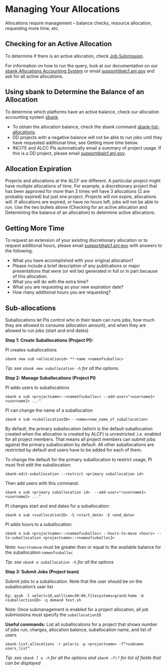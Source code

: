 # Managing Your Allocations
Allocations require management – balance checks, resource allocation, requesting more time, etc.

## Checking for an Active Allocation
To determine if there is an active allocation, check [Job Submission](../../theta/queueing-and-running-jobs/job-and-queue-scheduling.md#submit-a-job).

For information on how to run the query, look at our documentation on our [sbank Allocations Accounting System](sbank-allocation-accounting-system.md) or email [support@alcf.anl.gov](mailto:support@alcf.anl.gov) and ask for all active allocations.

## Using sbank to Determine the Balance of an Allocation
To determine which platforms have an active balance, check our allocation accounting system [sbank](sbank-allocation-accounting-system.md).

- To obtain the allocation balance, check the sbank command [sbank-list-allocations](not_in_nav/sbank-list-allocations.md).
- DD projects with a negative balance will not be able to run jobs until they have requested additional time, see Getting more time below.
- INCITE and ALCC PIs automatically email a summary of project usage.  If this is a DD project, please email [support@alcf.anl.gov](mailto:support@alcf.anl.gov).

## Allocation Expiration
Projects and allocations at the ALCF are different.  A particular project might have multiple allocations of time. For example, a discretionary project that has been approved for more than 3 times will have 3 allocations (2 are probably expired) but just one project. Projects will not expire, allocations will. If allocations are expired, or have no hours left, jobs will not be able to run. Use the two bullets above (Checking for an active allocation and Determining the balance of an allocation) to determine active allocations.

## Getting More Time
To request an extension of your existing discretionary allocation or to request additional hours, please email [support@alcf.anl.gov](mailto:support@alcf.anl.gov) with answers to the following:

- What you have accomplished with your original allocation?
- Please include a brief description of any publications or major presentations that were (or will be) generated in full or in part because of this allocation.
- What you will do with the extra time?
- What you are requesting as your new expiration date?
- How many additional hours you are requesting?

## Sub-allocations
Suballocations let PIs control who in their team can runs jobs, how much they are allowed to consume (allocation amount), and when they are allowed to run jobs (start and end dates)

**Step 1: Create Suballocations (Project PI):**

PI creates suballocations 

`sbank new sub <allocationid> **-name <nameofsuballoc>`

*Tip: see `sbank new suballocation -h` for all the options.* 

**Step 2: Manage Suballocations (Project PI)**

PI adds users to suballocations

`sbank e sub <projectname>::<nameofsuballoc> --add-user="<username1> <username2> ..."`

PI can change the name of a suballocation 

`sbank e sub <suballocationID> --name=<new_name_of_suballocation>`

By default, the primary suballocation (which is the default suballocation created when the allocation is created by ALCF) is unrestricted .i.e. enabled for all project members.  That means all project members can submit jobs against the primary suballocation by default. All other suballocations are restricted by default and users have to be added for each of them.

To change the default for the primary suballocation to restrict usage, PI must first edit the suballocation:

`sbank-edit-suballocation --restrict <primary suballocation id>`

Then add users with this command:

`sbank e sub <primary suballocation id>  --add-user="<username1> <username2> ..."`

PI changes start and end dates for a suballocation:

`sbank e sub <suallocationID> -S <start_date> -E <end_date>`
 
PI adds hours to a suballocation:

`sbank e sub <projectname>::<nameofsuballoc> --hours-to-move <hours> --to-suballocation <projectname>::<nameofsuballoc2>`

Note: `hourstomove` must be greater than or equal to the available balance for the suballocation `nameofsuballoc`

*Tip: see `sbank e suballocation -h` for all the options*

**Step 3: Submit Jobs  (Project team)**

Submit jobs to a suballocation. Note that the user should be on the suballocation’s user list 

`Eg: qsub -l select=10,walltime=30:00,filesystems=grand:home -A <suballoctionID> -q demand test.sh`

Note: Once submanagement is enabled for a project allocation, all job submissions must specify the `suballocationID`

**Useful commands:**
List all suballocations for a project that shows number of jobs run, charges, allocation balance, suballocation name, and list of users

`sbank-list-allocations -r polaris -p <projectname> -f”+subname users_list”`

*Tip: see `sbank l a -h` for all the options and `sbank –f\?` for list of fields that can be displayed* 
